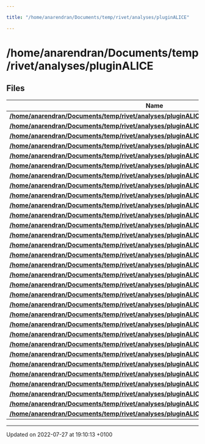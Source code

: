 ```yaml
---

title: "/home/anarendran/Documents/temp/rivet/analyses/pluginALICE"

---
```


# /home/anarendran/Documents/temp/rivet/analyses/pluginALICE



## Files

| Name           |
| -------------- |
| **[/home/anarendran/Documents/temp/rivet/analyses/pluginALICE/ALICE_2010_I880049.cc](http://example.org/files/alice__2010__i880049_8cc/#file-alice-2010-i880049.cc)**  |
| **[/home/anarendran/Documents/temp/rivet/analyses/pluginALICE/ALICE_2010_S8624100.cc](http://example.org/files/alice__2010__s8624100_8cc/#file-alice-2010-s8624100.cc)**  |
| **[/home/anarendran/Documents/temp/rivet/analyses/pluginALICE/ALICE_2010_S8625980.cc](http://example.org/files/alice__2010__s8625980_8cc/#file-alice-2010-s8625980.cc)**  |
| **[/home/anarendran/Documents/temp/rivet/analyses/pluginALICE/ALICE_2010_S8706239.cc](http://example.org/files/alice__2010__s8706239_8cc/#file-alice-2010-s8706239.cc)**  |
| **[/home/anarendran/Documents/temp/rivet/analyses/pluginALICE/ALICE_2011_S8909580.cc](http://example.org/files/alice__2011__s8909580_8cc/#file-alice-2011-s8909580.cc)**  |
| **[/home/anarendran/Documents/temp/rivet/analyses/pluginALICE/ALICE_2011_S8945144.cc](http://example.org/files/alice__2011__s8945144_8cc/#file-alice-2011-s8945144.cc)**  |
| **[/home/anarendran/Documents/temp/rivet/analyses/pluginALICE/ALICE_2012_I1116147.cc](http://example.org/files/alice__2012__i1116147_8cc/#file-alice-2012-i1116147.cc)**  |
| **[/home/anarendran/Documents/temp/rivet/analyses/pluginALICE/ALICE_2012_I1126966.cc](http://example.org/files/alice__2012__i1126966_8cc/#file-alice-2012-i1126966.cc)**  |
| **[/home/anarendran/Documents/temp/rivet/analyses/pluginALICE/ALICE_2012_I1127497.cc](http://example.org/files/alice__2012__i1127497_8cc/#file-alice-2012-i1127497.cc)**  |
| **[/home/anarendran/Documents/temp/rivet/analyses/pluginALICE/ALICE_2012_I1181770.cc](http://example.org/files/alice__2012__i1181770_8cc/#file-alice-2012-i1181770.cc)**  |
| **[/home/anarendran/Documents/temp/rivet/analyses/pluginALICE/ALICE_2012_I930312.cc](http://example.org/files/alice__2012__i930312_8cc/#file-alice-2012-i930312.cc)**  |
| **[/home/anarendran/Documents/temp/rivet/analyses/pluginALICE/ALICE_2012_I944757.cc](http://example.org/files/alice__2012__i944757_8cc/#file-alice-2012-i944757.cc)**  |
| **[/home/anarendran/Documents/temp/rivet/analyses/pluginALICE/ALICE_2013_I1225979.cc](http://example.org/files/alice__2013__i1225979_8cc/#file-alice-2013-i1225979.cc)**  |
| **[/home/anarendran/Documents/temp/rivet/analyses/pluginALICE/ALICE_2014_I1243865.cc](http://example.org/files/alice__2014__i1243865_8cc/#file-alice-2014-i1243865.cc)**  |
| **[/home/anarendran/Documents/temp/rivet/analyses/pluginALICE/ALICE_2014_I1244523.cc](http://example.org/files/alice__2014__i1244523_8cc/#file-alice-2014-i1244523.cc)**  |
| **[/home/anarendran/Documents/temp/rivet/analyses/pluginALICE/ALICE_2014_I1300380.cc](http://example.org/files/alice__2014__i1300380_8cc/#file-alice-2014-i1300380.cc)**  |
| **[/home/anarendran/Documents/temp/rivet/analyses/pluginALICE/ALICE_2015_I1357424.cc](http://example.org/files/alice__2015__i1357424_8cc/#file-alice-2015-i1357424.cc)**  |
| **[/home/anarendran/Documents/temp/rivet/analyses/pluginALICE/ALICE_2015_PBPBCentrality.cc](http://example.org/files/alice__2015__pbpbcentrality_8cc/#file-alice-2015-pbpbcentrality.cc)**  |
| **[/home/anarendran/Documents/temp/rivet/analyses/pluginALICE/ALICE_2015_PPBCentrality.cc](http://example.org/files/alice__2015__ppbcentrality_8cc/#file-alice-2015-ppbcentrality.cc)**  |
| **[/home/anarendran/Documents/temp/rivet/analyses/pluginALICE/ALICE_2015_PPCentrality.cc](http://example.org/files/alice__2015__ppcentrality_8cc/#file-alice-2015-ppcentrality.cc)**  |
| **[/home/anarendran/Documents/temp/rivet/analyses/pluginALICE/ALICE_2016_I1394676.cc](http://example.org/files/alice__2016__i1394676_8cc/#file-alice-2016-i1394676.cc)**  |
| **[/home/anarendran/Documents/temp/rivet/analyses/pluginALICE/ALICE_2016_I1419244.cc](http://example.org/files/alice__2016__i1419244_8cc/#file-alice-2016-i1419244.cc)**  |
| **[/home/anarendran/Documents/temp/rivet/analyses/pluginALICE/ALICE_2016_I1471838.cc](http://example.org/files/alice__2016__i1471838_8cc/#file-alice-2016-i1471838.cc)**  |
| **[/home/anarendran/Documents/temp/rivet/analyses/pluginALICE/ALICE_2016_I1507090.cc](http://example.org/files/alice__2016__i1507090_8cc/#file-alice-2016-i1507090.cc)**  |
| **[/home/anarendran/Documents/temp/rivet/analyses/pluginALICE/ALICE_2016_I1507157.cc](http://example.org/files/alice__2016__i1507157_8cc/#file-alice-2016-i1507157.cc)**  |
| **[/home/anarendran/Documents/temp/rivet/analyses/pluginALICE/ALICE_2017_I1511870.cc](http://example.org/files/alice__2017__i1511870_8cc/#file-alice-2017-i1511870.cc)**  |
| **[/home/anarendran/Documents/temp/rivet/analyses/pluginALICE/ALICE_2017_I1512110.cc](http://example.org/files/alice__2017__i1512110_8cc/#file-alice-2017-i1512110.cc)**  |
| **[/home/anarendran/Documents/temp/rivet/analyses/pluginALICE/ALICE_2017_I1620477.cc](http://example.org/files/alice__2017__i1620477_8cc/#file-alice-2017-i1620477.cc)**  |
| **[/home/anarendran/Documents/temp/rivet/analyses/pluginALICE/ALICE_2017_I1645239.cc](http://example.org/files/alice__2017__i1645239_8cc/#file-alice-2017-i1645239.cc)**  |
| **[/home/anarendran/Documents/temp/rivet/analyses/pluginALICE/ALICE_2019_I1723697.cc](http://example.org/files/alice__2019__i1723697_8cc/#file-alice-2019-i1723697.cc)**  |
| **[/home/anarendran/Documents/temp/rivet/analyses/pluginALICE/ALICE_2021_I1891391.cc](http://example.org/files/alice__2021__i1891391_8cc/#file-alice-2021-i1891391.cc)**  |






-------------------------------

Updated on 2022-07-27 at 19:10:13 +0100
